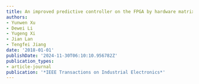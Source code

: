 ```yaml
---
title: An improved predictive controller on the FPGA by hardware matrix inversion
authors:
- Yunwen Xu
- Dewei Li
- Yugeng Xi
- Jian Lan
- Tengfei Jiang
date: '2018-01-01'
publishDate: '2024-11-30T06:10:10.956782Z'
publication_types:
- article-journal
publication: '*IEEE Transactions on Industrial Electronics*'
---
```

